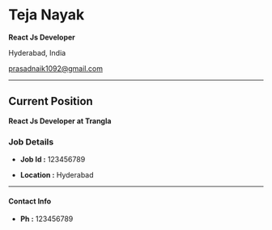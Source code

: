 # Teja Nayak

  

**React Js Developer**

Hyderabad, India

  

[prasadnaik1092@gmail.com](mailto:prasadnaik1092@gmail.com)

---

  

## Current Position

  

**React Js Developer at Trangla**

  

### Job Details

  

-  **Job Id :** 123456789

-  **Location :** Hyderabad

  
  

---

  

#### Contact Info

  

- **Ph :** 123456789

